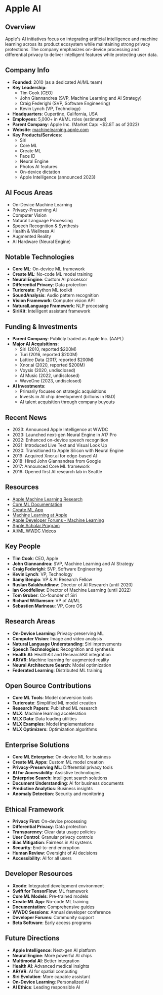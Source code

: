 # Apple AI

## Overview
Apple's AI initiatives focus on integrating artificial intelligence and machine learning across its product ecosystem while maintaining strong privacy protections. The company emphasizes on-device processing and differential privacy to deliver intelligent features while protecting user data.

## Company Info
- **Founded**: 2010 (as a dedicated AI/ML team)
- **Key Leadership**:
  - Tim Cook (CEO)
  - John Giannandrea (SVP, Machine Learning and AI Strategy)
  - Craig Federighi (SVP, Software Engineering)
  - Kevin Lynch (VP, Technology)
- **Headquarters**: Cupertino, California, USA
- **Employees**: 5,000+ in AI/ML roles (estimated)
- **Parent Company**: Apple Inc. (Market Cap: ~$2.8T as of 2023)
- **Website**: [machinelearning.apple.com](https://machinelearning.apple.com/)
- **Key Products/Services**:
  - Siri
  - Core ML
  - Create ML
  - Face ID
  - Neural Engine
  - Photos AI features
  - On-device dictation
  - Apple Intelligence (announced 2023)

## AI Focus Areas
- On-Device Machine Learning
- Privacy-Preserving AI
- Computer Vision
- Natural Language Processing
- Speech Recognition & Synthesis
- Health & Wellness AI
- Augmented Reality
- AI Hardware (Neural Engine)

## Notable Technologies
- **Core ML**: On-device ML framework
- **Create ML**: No-code ML model training
- **Neural Engine**: Custom AI processor
- **Differential Privacy**: Data protection
- **Turicreate**: Python ML toolkit
- **SoundAnalysis**: Audio pattern recognition
- **Vision Framework**: Computer vision API
- **NaturalLanguage Framework**: NLP processing
- **SiriKit**: Intelligent assistant framework

## Funding & Investments
- **Parent Company**: Publicly traded as Apple Inc. (AAPL)
- **Major AI Acquisitions**:
  - Siri (2010, reported $200M)
  - Turi (2016, reported $200M)
  - Lattice Data (2017, reported $200M)
  - Xnor.ai (2020, reported $200M)
  - Voysis (2020, undisclosed)
  - AI Music (2022, undisclosed)
  - WaveOne (2023, undisclosed)
- **AI Investments**:
  - Primarily focuses on strategic acquisitions
  - Invests in AI chip development (billions in R&D)
  - AI talent acquisition through company buyouts

## Recent News
- 2023: Announced Apple Intelligence at WWDC
- 2023: Launched next-gen Neural Engine in A17 Pro
- 2022: Enhanced on-device speech recognition
- 2021: Introduced Live Text and Visual Look Up
- 2020: Transitioned to Apple Silicon with Neural Engine
- 2019: Acquired Xnor.ai for edge-based AI
- 2018: Hired John Giannandrea from Google
- 2017: Announced Core ML framework
- 2016: Opened first AI research lab in Seattle

## Resources
- [Apple Machine Learning Research](https://machinelearning.apple.com/research/)
- [Core ML Documentation](https://developer.apple.com/documentation/coreml/)
- [Create ML App](https://developer.apple.com/machine-learning/create-ml/)
- [Machine Learning at Apple](https://www.apple.com/machine-learning/)
- [Apple Developer Forums - Machine Learning](https://developer.apple.com/forums/tags/machine-learning/)
- [Apple Scholar Program](https://machinelearning.apple.com/updates/introducing-apple-scholar)
- [AI/ML WWDC Videos](https://developer.apple.com/videos/machine-learning/)

## Key People
- **Tim Cook**: CEO, Apple
- **John Giannandrea**: SVP, Machine Learning and AI Strategy
- **Craig Federighi**: SVP, Software Engineering
- **Kevin Lynch**: VP, Technology
- **Samy Bengio**: VP & AI Research Fellow
- **Ruslan Salakhutdinov**: Director of AI Research (until 2020)
- **Ian Goodfellow**: Director of Machine Learning (until 2022)
- **Tom Gruber**: Co-founder of Siri
- **Richard Williamson**: VP of AI/ML
- **Sebastien Marineau**: VP, Core OS

## Research Areas
- **On-Device Learning**: Privacy-preserving ML
- **Computer Vision**: Image and video analysis
- **Natural Language Understanding**: Siri improvements
- **Speech Technologies**: Recognition and synthesis
- **Health AI**: HealthKit and ResearchKit integration
- **AR/VR**: Machine learning for augmented reality
- **Neural Architecture Search**: Model optimization
- **Federated Learning**: Distributed ML training

## Open Source Contributions
- **Core ML Tools**: Model conversion tools
- **Turicreate**: Simplified ML model creation
- **Research Papers**: Published ML research
- **MLX**: Machine learning acceleration
- **MLX Data**: Data loading utilities
- **MLX Examples**: Model implementations
- **MLX Optimizers**: Optimization algorithms

## Enterprise Solutions
- **Core ML Enterprise**: On-device ML for business
- **Create ML Apps**: Custom ML model creation
- **Privacy-Preserving ML**: Differential privacy tools
- **AI for Accessibility**: Assistive technologies
- **Enterprise Search**: Intelligent search solutions
- **Document Understanding**: AI for business documents
- **Predictive Analytics**: Business insights
- **Anomaly Detection**: Security and monitoring

## Ethical Framework
- **Privacy First**: On-device processing
- **Differential Privacy**: Data protection
- **Transparency**: Clear data usage policies
- **User Control**: Granular privacy controls
- **Bias Mitigation**: Fairness in AI systems
- **Security**: End-to-end encryption
- **Human Review**: Oversight of AI decisions
- **Accessibility**: AI for all users

## Developer Resources
- **Xcode**: Integrated development environment
- **Swift for TensorFlow**: ML framework
- **Core ML Models**: Pre-trained models
- **Create ML App**: No-code ML training
- **Documentation**: Comprehensive guides
- **WWDC Sessions**: Annual developer conference
- **Developer Forums**: Community support
- **Beta Software**: Early access programs

## Future Directions
- **Apple Intelligence**: Next-gen AI platform
- **Neural Engine**: More powerful AI chips
- **Multimodal AI**: Better integration
- **Health AI**: Advanced medical insights
- **AR/VR**: AI for spatial computing
- **Siri Evolution**: More capable assistant
- **On-Device Learning**: Personalized AI
- **AI Ethics**: Leading responsible AI
